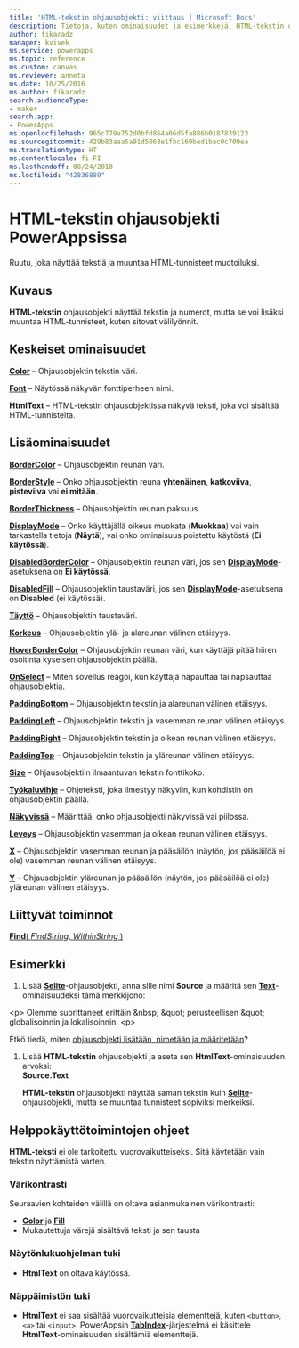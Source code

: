 ```yaml
---
title: 'HTML-tekstin ohjausobjekti: viittaus | Microsoft Docs'
description: Tietoja, kuten ominaisuudet ja esimerkkejä, HTML-tekstin ohjausobjektista
author: fikaradz
manager: kvivek
ms.service: powerapps
ms.topic: reference
ms.custom: canvas
ms.reviewer: anneta
ms.date: 10/25/2016
ms.author: fikaradz
search.audienceType:
- maker
search.app:
- PowerApps
ms.openlocfilehash: 965c779a752d0bfd864a06d5fa886b0187839123
ms.sourcegitcommit: 429b83aaa5a91d5868e1fbc169bed1bac0c709ea
ms.translationtype: HT
ms.contentlocale: fi-FI
ms.lasthandoff: 08/24/2018
ms.locfileid: "42836889"
---
```

# <a name="html-text-control-in-powerapps"></a>HTML-tekstin ohjausobjekti PowerAppsissa
Ruutu, joka näyttää tekstiä ja muuntaa HTML-tunnisteet muotoiluksi.

## <a name="description"></a>Kuvaus
**HTML-tekstin** ohjausobjekti näyttää tekstin ja numerot, mutta se voi lisäksi muuntaa HTML-tunnisteet, kuten sitovat välilyönnit.

## <a name="key-properties"></a>Keskeiset ominaisuudet
**[Color](properties-color-border.md)**  – Ohjausobjektin tekstin väri.

**[Font](properties-text.md)** – Näytössä näkyvän fonttiperheen nimi.

**HtmlText** – HTML-tekstin ohjausobjektissa näkyvä teksti, joka voi sisältää HTML-tunnisteita.

## <a name="additional-properties"></a>Lisäominaisuudet
**[BorderColor](properties-color-border.md)** – Ohjausobjektin reunan väri.

**[BorderStyle](properties-color-border.md)** – Onko ohjausobjektin reuna **yhtenäinen**, **katkoviiva**, **pisteviiva** vai **ei mitään**.

**[BorderThickness](properties-color-border.md)** – Ohjausobjektin reunan paksuus.

**[DisplayMode](properties-core.md)** – Onko käyttäjällä oikeus muokata (**Muokkaa**) vai vain tarkastella tietoja (**Näytä**), vai onko ominaisuus poistettu käytöstä (**Ei käytössä**).

**[DisabledBorderColor](properties-color-border.md)** – Ohjausobjektin reunan väri, jos sen **[DisplayMode](properties-core.md)**-asetuksena on **Ei käytössä**.

**[DisabledFill](properties-color-border.md)** – Ohjausobjektin taustaväri, jos sen **[DisplayMode](properties-core.md)**-asetuksena on **Disabled** (ei käytössä).

**[Täyttö](properties-color-border.md)** – Ohjausobjektin taustaväri.

**[Korkeus](properties-size-location.md)** – Ohjausobjektin ylä- ja alareunan välinen etäisyys.

**[HoverBorderColor](properties-color-border.md)** – Ohjausobjektin reunan väri, kun käyttäjä pitää hiiren osoitinta kyseisen ohjausobjektin päällä.

**[OnSelect](properties-core.md)** – Miten sovellus reagoi, kun käyttäjä napauttaa tai napsauttaa ohjausobjektia.

**[PaddingBottom](properties-size-location.md)** – Ohjausobjektin tekstin ja alareunan välinen etäisyys.

**[PaddingLeft](properties-size-location.md)** – Ohjausobjektin tekstin ja vasemman reunan välinen etäisyys.

**[PaddingRight](properties-size-location.md)** – Ohjausobjektin tekstin ja oikean reunan välinen etäisyys.

**[PaddingTop](properties-size-location.md)** – Ohjausobjektin tekstin ja yläreunan välinen etäisyys.

**[Size](properties-text.md)** – Ohjausobjektiin ilmaantuvan tekstin fonttikoko.

**[Työkaluvihje](properties-core.md)** – Ohjeteksti, joka ilmestyy näkyviin, kun kohdistin on ohjausobjektin päällä.

**[Näkyvissä](properties-core.md)** – Määrittää, onko ohjausobjekti näkyvissä vai piilossa.

**[Leveys](properties-size-location.md)** – Ohjausobjektin vasemman ja oikean reunan välinen etäisyys.

**[X](properties-size-location.md)** – Ohjausobjektin vasemman reunan ja pääsäilön (näytön, jos pääsäilöä ei ole) vasemman reunan välinen etäisyys.

**[Y](properties-size-location.md)** – Ohjausobjektin yläreunan ja pääsäilön (näytön, jos pääsäilöä ei ole) yläreunan välinen etäisyys.

## <a name="related-functions"></a>Liittyvät toiminnot
[**Find**( *FindString*, *WithinString* )](../functions/function-find.md)

## <a name="example"></a>Esimerkki
1. Lisää **[Selite](control-text-box.md)**-ohjausobjekti, anna sille nimi **Source** ja määritä sen **[Text](properties-core.md)**-ominaisuudeksi tämä merkkijono:

\<p> Olemme suorittaneet erittäin \&nbsp; \&quot; perusteellisen \&quot; globalisoinnin ja lokalisoinnin. \<p>

Etkö tiedä, miten [ohjausobjekti lisätään, nimetään ja määritetään](../add-configure-controls.md)?

1. Lisää **HTML-tekstin** ohjausobjekti ja aseta sen **HtmlText**-ominaisuuden arvoksi:<br>
   **Source.Text**
   
     **HTML-tekstin** ohjausobjekti näyttää saman tekstin kuin **[Selite](control-text-box.md)**-ohjausobjekti, mutta se muuntaa tunnisteet sopiviksi merkeiksi.


## <a name="accessibility-guidelines"></a>Helppokäyttötoimintojen ohjeet
**HTML-teksti** ei ole tarkoitettu vuorovaikutteiseksi. Sitä käytetään vain tekstin näyttämistä varten.

### <a name="color-contrast"></a>Värikontrasti
Seuraavien kohteiden välillä on oltava asianmukainen värikontrasti:
* **[Color](properties-color-border.md)** ja **[Fill](properties-color-border.md)**
* Mukautettuja värejä sisältävä teksti ja sen tausta

### <a name="screen-reader-support"></a>Näytönlukuohjelman tuki
* **HtmlText** on oltava käytössä.

### <a name="keyboard-support"></a>Näppäimistön tuki
* **HtmlText** ei saa sisältää vuorovaikutteisia elementtejä, kuten `<button>`, `<a>` tai `<input>`. PowerAppsin **[TabIndex](properties-accessibility.md)**-järjestelmä ei käsittele **HtmlText**-ominaisuuden sisältämiä elementtejä.
